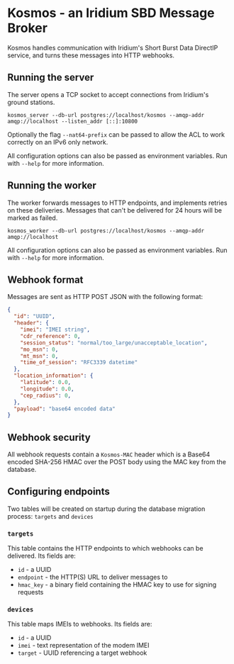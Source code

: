 # Kosmos - an Iridium SBD Message Broker

Kosmos handles communication with Iridium's Short Burst Data DirectIP service, and turns these messages into HTTP
webhooks.

## Running the server

The server opens a TCP socket to accept connections from Iridium's ground stations.

```shell
kosmos_server --db-url postgres://localhost/kosmos --amqp-addr amqp://localhost --listen_addr [::]:10800
```

Optionally the flag `--nat64-prefix` can be passed to allow the ACL to work correctly on an IPv6 only network.

All configuration options can also be passed as environment variables. Run with `--help` for more information.

## Running the worker

The worker forwards messages to HTTP endpoints, and implements retries on these deliveries. Messages that can't be 
delivered for 24 hours will be marked as failed.

```shell
kosmos_worker --db-url postgres://localhost/kosmos --amqp-addr amqp://localhost
```

All configuration options can also be passed as environment variables. Run with `--help` for more information.

## Webhook format

Messages are sent as HTTP POST JSON with the following format:

```json
{
  "id": "UUID",
  "header": {
    "imei": "IMEI string",
    "cdr_reference": 0,
    "session_status": "normal/too_large/unacceptable_location",
    "mo_msn": 0,
    "mt_msn": 0,
    "time_of_session": "RFC3339 datetime"
  },
  "location_information": {
    "latitude": 0.0,
    "longitude": 0.0,
    "cep_radius": 0,
  },
  "payload": "base64 encoded data"
}
```

## Webhook security

All webhook requests contain a `Kosmos-MAC` header which is a Base64 encoded SHA-256 HMAC over the POST body using
the MAC key from the database.

## Configuring endpoints

Two tables will be created on startup during the database migration process: `targets` and `devices`

### `targets`

This table contains the HTTP endpoints to which webhooks can be delivered. Its fields are:

* `id` - a UUID
* `endpoint` - the HTTP(S) URL to deliver messages to
* `hmac_key` - a binary field containing the HMAC key to use for signing requests

### `devices`

This table maps IMEIs to webhooks. Its fields are:

* `id` - a UUID
* `imei` - text representation of the modem IMEI
* `target` - UUID referencing a target webhook